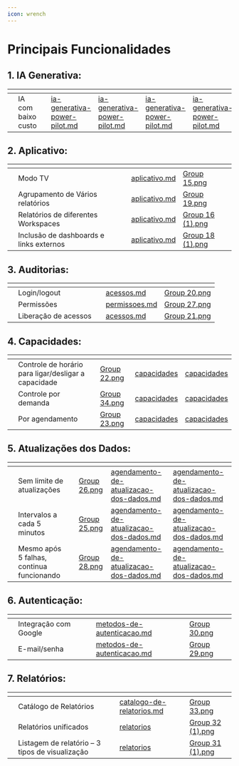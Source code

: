 ```yaml
---
icon: wrench
---
```


# Principais Funcionalidades



## 1. IA Generativa:



<table data-view="cards"><thead><tr><th></th><th></th><th></th><th data-hidden data-type="content-ref"></th><th data-hidden data-type="content-ref"></th><th data-hidden data-card-target data-type="content-ref"></th><th data-hidden data-type="content-ref"></th><th data-hidden data-card-cover data-type="files"></th></tr></thead><tbody><tr><td></td><td>IA com baixo custo</td><td></td><td><a href="ia-generativa-power-pilot.md">ia-generativa-power-pilot.md</a></td><td><a href="ia-generativa-power-pilot.md">ia-generativa-power-pilot.md</a></td><td><a href="ia-generativa-power-pilot.md">ia-generativa-power-pilot.md</a></td><td><a href="ia-generativa-power-pilot.md">ia-generativa-power-pilot.md</a></td><td><a href="../.gitbook/assets/Group 14.png">Group 14.png</a></td></tr></tbody></table>



## 2. Aplicativo:



<table data-view="cards"><thead><tr><th></th><th></th><th></th><th data-hidden data-card-target data-type="content-ref"></th><th data-hidden data-card-cover data-type="files"></th></tr></thead><tbody><tr><td></td><td>Modo TV</td><td></td><td><a href="aplicativo.md">aplicativo.md</a></td><td><a href="../.gitbook/assets/Group 15.png">Group 15.png</a></td></tr><tr><td></td><td>Agrupamento de Vários relatórios</td><td></td><td><a href="aplicativo.md">aplicativo.md</a></td><td><a href="../.gitbook/assets/Group 19.png">Group 19.png</a></td></tr><tr><td></td><td>Relatórios de diferentes Workspaces</td><td></td><td><a href="aplicativo.md">aplicativo.md</a></td><td><a href="../.gitbook/assets/Group 16 (1).png">Group 16 (1).png</a></td></tr><tr><td></td><td>Inclusão de dashboards e links externos</td><td></td><td><a href="aplicativo.md">aplicativo.md</a></td><td><a href="../.gitbook/assets/Group 18 (1).png">Group 18 (1).png</a></td></tr></tbody></table>



## 3. Auditorias:

<table data-view="cards"><thead><tr><th></th><th></th><th></th><th data-hidden data-card-target data-type="content-ref"></th><th data-hidden data-card-cover data-type="files"></th></tr></thead><tbody><tr><td></td><td>Login/logout</td><td></td><td><a href="../portal-de-administracao/auditorias/acessos.md">acessos.md</a></td><td><a href="../.gitbook/assets/Group 20.png">Group 20.png</a></td></tr><tr><td></td><td>Permissões</td><td></td><td><a href="../portal-de-administracao/auditorias/permissoes.md">permissoes.md</a></td><td><a href="../.gitbook/assets/Group 27.png">Group 27.png</a></td></tr><tr><td></td><td>Liberação de acessos</td><td></td><td><a href="../portal-de-administracao/auditorias/acessos.md">acessos.md</a></td><td><a href="../.gitbook/assets/Group 21.png">Group 21.png</a></td></tr></tbody></table>

## 4.  Capacidades:



<table data-view="cards"><thead><tr><th></th><th></th><th></th><th data-hidden data-card-cover data-type="files"></th><th data-hidden data-card-target data-type="content-ref"></th><th data-hidden data-type="content-ref"></th></tr></thead><tbody><tr><td></td><td>Controle de horário para ligar/desligar a capacidade</td><td></td><td><a href="../.gitbook/assets/Group 22.png">Group 22.png</a></td><td><a href="../portal-de-administracao/artefatos/capacidades/">capacidades</a></td><td><a href="../portal-de-administracao/artefatos/capacidades/">capacidades</a></td></tr><tr><td></td><td>Controle por demanda</td><td></td><td><a href="../.gitbook/assets/Group 34.png">Group 34.png</a></td><td><a href="../portal-de-administracao/artefatos/capacidades/">capacidades</a></td><td><a href="../portal-de-administracao/artefatos/capacidades/">capacidades</a></td></tr><tr><td></td><td>Por agendamento</td><td></td><td><a href="../.gitbook/assets/Group 23.png">Group 23.png</a></td><td><a href="../portal-de-administracao/artefatos/capacidades/">capacidades</a></td><td><a href="../portal-de-administracao/artefatos/capacidades/">capacidades</a></td></tr></tbody></table>

## 5.  Atualizações dos Dados:



<table data-view="cards"><thead><tr><th></th><th></th><th></th><th data-hidden data-card-cover data-type="files"></th><th data-hidden data-card-target data-type="content-ref"></th><th data-hidden data-type="content-ref"></th></tr></thead><tbody><tr><td></td><td>Sem limite de atualizações</td><td></td><td><a href="../.gitbook/assets/Group 26.png">Group 26.png</a></td><td><a href="agendamento-de-atualizacao-dos-dados.md">agendamento-de-atualizacao-dos-dados.md</a></td><td><a href="agendamento-de-atualizacao-dos-dados.md">agendamento-de-atualizacao-dos-dados.md</a></td></tr><tr><td></td><td>Intervalos a cada 5 minutos</td><td></td><td><a href="../.gitbook/assets/Group 25.png">Group 25.png</a></td><td><a href="agendamento-de-atualizacao-dos-dados.md">agendamento-de-atualizacao-dos-dados.md</a></td><td><a href="agendamento-de-atualizacao-dos-dados.md">agendamento-de-atualizacao-dos-dados.md</a></td></tr><tr><td></td><td>Mesmo após 5 falhas, continua funcionando</td><td></td><td><a href="../.gitbook/assets/Group 28.png">Group 28.png</a></td><td><a href="agendamento-de-atualizacao-dos-dados.md">agendamento-de-atualizacao-dos-dados.md</a></td><td><a href="agendamento-de-atualizacao-dos-dados.md">agendamento-de-atualizacao-dos-dados.md</a></td></tr></tbody></table>

## 6. Autenticação:



<table data-view="cards"><thead><tr><th></th><th></th><th></th><th data-hidden data-card-target data-type="content-ref"></th><th data-hidden data-card-cover data-type="files"></th></tr></thead><tbody><tr><td></td><td>Integração com Google</td><td></td><td><a href="../portal-de-administracao/usuarios/metodos-de-autenticacao.md">metodos-de-autenticacao.md</a></td><td><a href="../.gitbook/assets/Group 30.png">Group 30.png</a></td></tr><tr><td></td><td>E-mail/senha</td><td></td><td><a href="../portal-de-administracao/usuarios/metodos-de-autenticacao.md">metodos-de-autenticacao.md</a></td><td><a href="../.gitbook/assets/Group 29.png">Group 29.png</a></td></tr></tbody></table>



## 7. Relatórios:



<table data-view="cards"><thead><tr><th></th><th></th><th></th><th data-hidden data-card-target data-type="content-ref"></th><th data-hidden data-card-cover data-type="files"></th></tr></thead><tbody><tr><td></td><td>Catálogo de Relatórios</td><td></td><td><a href="../portal-de-relatorios/catalogo-de-relatorios.md">catalogo-de-relatorios.md</a></td><td><a href="../.gitbook/assets/Group 33.png">Group 33.png</a></td></tr><tr><td></td><td> Relatórios unificados</td><td></td><td><a href="../portal-de-administracao/relatorios/">relatorios</a></td><td><a href="../.gitbook/assets/Group 32 (1).png">Group 32 (1).png</a></td></tr><tr><td></td><td>Listagem de relatório – 3 tipos de visualização</td><td></td><td><a href="../portal-de-administracao/relatorios/">relatorios</a></td><td><a href="../.gitbook/assets/Group 31 (1).png">Group 31 (1).png</a></td></tr></tbody></table>
